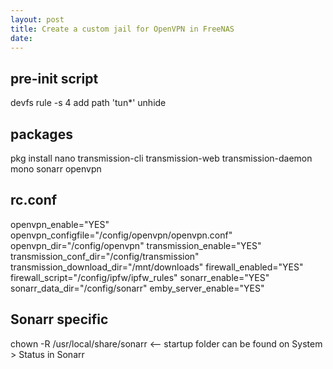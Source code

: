 ```yaml
---
layout: post
title: Create a custom jail for OpenVPN in FreeNAS
date:
---
```


## pre-init script
devfs rule -s 4 add path 'tun*' unhide

## packages
pkg install nano transmission-cli transmission-web transmission-daemon mono sonarr openvpn


## rc.conf
openvpn_enable="YES"
openvpn_configfile="/config/openvpn/openvpn.conf"
openvpn_dir="/config/openvpn"
transmission_enable="YES"
transmission_conf_dir="/config/transmission"
transmission_download_dir="/mnt/downloads"
firewall_enabled="YES"
firewall_script="/config/ipfw/ipfw_rules"
sonarr_enable="YES"
sonarr_data_dir="/config/sonarr"
emby_server_enable="YES"


## Sonarr specific
chown -R /usr/local/share/sonarr   <-- startup folder can be found on System > Status in Sonarr
